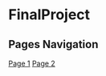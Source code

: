 # FinalProject

Pages Navigation
---

[Page 1](https://github.com/YousifAlSaeed/FinalProject/blob/master/Page1.md)
[Page 2](https://github.com/YousifAlSaeed/FinalProject/blob/master/Page2.md)
